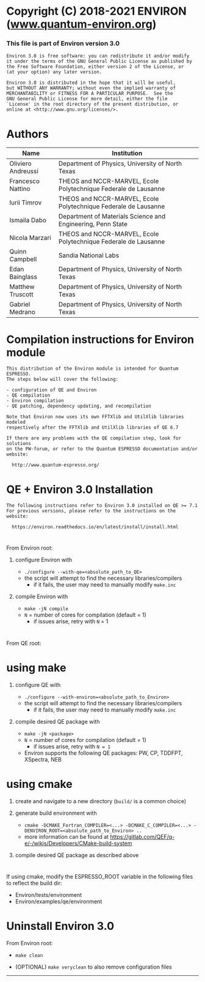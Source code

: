 # Copyright (C) 2018-2021 ENVIRON (www.quantum-environ.org)

### This file is part of Environ version 3.0

    Environ 3.0 is free software: you can redistribute it and/or modify
    it under the terms of the GNU General Public License as published by
    the Free Software Foundation, either version 2 of the License, or
    (at your option) any later version.

    Environ 3.0 is distributed in the hope that it will be useful,
    but WITHOUT ANY WARRANTY; without even the implied warranty of
    MERCHANTABILITY or FITNESS FOR A PARTICULAR PURPOSE.  See the
    GNU General Public License for more detail, either the file
    `License' in the root directory of the present distribution, or
    online at <http://www.gnu.org/licenses/>.

#

# Authors

| Name               | Institution                                                     |
| ------------------ | --------------------------------------------------------------- |
| Oliviero Andreussi | Department of Physics, University of North Texas                |
| Francesco Nattino  | THEOS and NCCR-MARVEL, Ecole Polytechnique Federale de Lausanne |
| Iurii Timrov       | THEOS and NCCR-MARVEL, Ecole Polytechnique Federale de Lausanne |
| Ismaila Dabo       | Department of Materials Science and Engineering, Penn State     |
| Nicola Marzari     | THEOS and NCCR-MARVEL, Ecole Polytechnique Federale de Lausanne |
| Quinn Campbell     | Sandia National Labs                                            |
| Edan Bainglass     | Department of Physics, University of North Texas                |
| Matthew Truscott   | Department of Physics, University of North Texas                |
| Gabriel Medrano    | Department of Physics, University of North Texas                |

#

# Compilation instructions for Environ module

    This distribution of the Environ module is intended for Quantum ESPRESSO.
    The steps below will cover the following:

    - configuration of QE and Environ
    - QE compilation
    - Environ compilation
    - QE patching, dependency updating, and recompilation

    Note that Environ now uses its own FFTXlib and UtilXlib libraries modeled
    respectively after the FFTXlib and UtilXlib libraries of QE 6.7

    If there are any problems with the QE compilation step, look for solutions
    on the PW-forum, or refer to the Quantum ESPRESSO documentation and/or website:

      http://www.quantum-espresso.org/

# QE + Environ 3.0 Installation

    The following instructions refer to Environ 3.0 installed on QE >= 7.1
    For previous versions, please refer to the instructions on the website:

      https://environ.readthedocs.io/en/latest/install/install.html

#

From Environ root:

1. configure Environ with

   - `./configure --with-qe=<absolute_path_to_QE>`
   - the script will attempt to find the necessary libraries/compilers
     - if it fails, the user may need to manually modify `make.inc`

2. compile Environ with

   - `make -jN compile`
   - `N` = number of cores for compilation (default = 1)
     - if issues arise, retry with `N` = 1

#

From QE root:

# using make

1. configure QE with

   - `./configure --with-environ=<absolute_path_to_Environ>`
   - the script will attempt to find the necessary libraries/compilers
     - if it fails, the user may need to manually modify `make.inc`

2. compile desired QE package with

   - `make -jN <package>`
   - `N` = number of cores for compilation (default = 1)
     - if issues arise, retry with `N = 1`
   - Environ supports the following QE packages: PW, CP, TDDFPT, XSpectra, NEB

# using cmake

1. create and navigate to a new directory (`build/` is a common choice)
2. generate build environment with

   - `cmake -DCMAKE_Fortran_COMPILER=<...> -DCMAKE_C_COMPILER=<...> -DENVIRON_ROOT=<absolute_path_to_Environ> ..`
   - more information can be found at https://gitlab.com/QEF/q-e/-/wikis/Developers/CMake-build-system

3. compile desired QE package as described above

#

If using cmake, modify the ESPRESSO_ROOT variable in the following files to reflect the build dir:

- Environ/tests/environment
- Environ/examples/qe/environment

#

# Uninstall Environ 3.0

From Environ root:

- `make clean`

- (OPTIONAL) `make veryclean` to also remove configuration files

---
